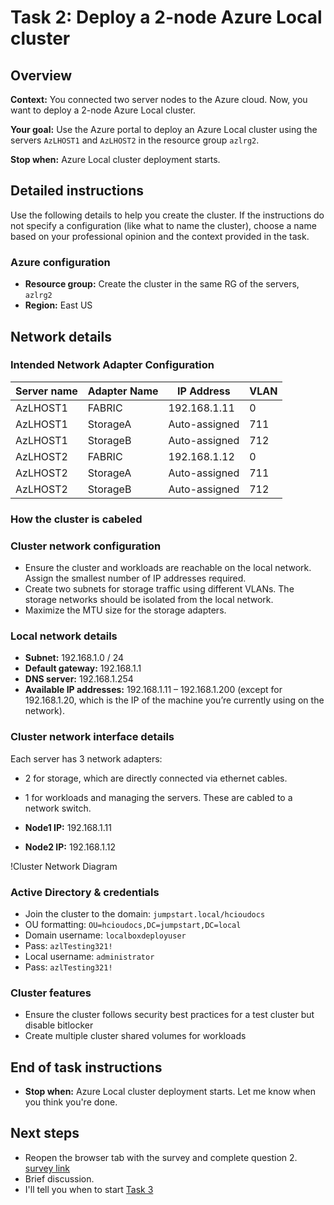 
# Task 2: Deploy a 2-node Azure Local cluster

## Overview

**Context:** You connected two server nodes to the Azure cloud. Now, you want to deploy a 2-node Azure Local cluster.

**Your goal:** Use the Azure portal to deploy an Azure Local cluster using the servers `AzLHOST1` and `AzLHOST2` in the resource group `azlrg2`.

**Stop when:** Azure Local cluster deployment starts.

## Detailed instructions

Use the following details to help you create the cluster. If the instructions do not specify a configuration (like what to name the cluster), choose a name based on your professional opinion and the context provided in the task.

### Azure configuration

- **Resource group:** Create the cluster in the same RG of the servers, `azlrg2`
- **Region:** East US

## Network details 

### Intended Network Adapter Configuration 

| Server name | Adapter Name | IP Address      | VLAN |
|-------------|--------------|-----------------|------|
| AzLHOST1    | FABRIC       | 192.168.1.11    | 0    |
| AzLHOST1    | StorageA     | Auto-assigned   | 711  |
| AzLHOST1    | StorageB     | Auto-assigned   | 712  |
| AzLHOST2    | FABRIC       | 192.168.1.12    | 0    |
| AzLHOST2    | StorageA     | Auto-assigned   | 711  |
| AzLHOST2    | StorageB     | Auto-assigned   | 712  |


### How the cluster is cabeled 



### Cluster network configuration

- Ensure the cluster and workloads are reachable on the local network. Assign the smallest number of IP addresses required.
- Create two subnets for storage traffic using different VLANs. The storage networks should be isolated from the local network.
- Maximize the MTU size for the storage adapters.

### Local network details

- **Subnet:** 192.168.1.0 / 24
- **Default gateway:** 192.168.1.1
- **DNS server:** 192.168.1.254
- **Available IP addresses:** 192.168.1.11 – 192.168.1.200 (except for 192.168.1.20, which is the IP of the machine you’re currently using on the network).

### Cluster network interface details

Each server has 3 network adapters:
- 2 for storage, which are directly connected via ethernet cables.
- 1 for workloads and managing the servers. These are cabled to a network switch.

- **Node1 IP:** 192.168.1.11
- **Node2 IP:** 192.168.1.12

!Cluster Network Diagram

### Active Directory & credentials

- Join the cluster to the domain: `jumpstart.local/hcioudocs`
- OU formatting: `OU=hcioudocs,DC=jumpstart,DC=local`
- Domain username: `localboxdeployuser`
- Pass: `azlTesting321!`
- Local username: `administrator`
- Pass: `azlTesting321!`

### Cluster features

- Ensure the cluster follows security best practices for a test cluster but disable bitlocker
- Create multiple cluster shared volumes for workloads


## End of task instructions

- **Stop when:** Azure Local cluster deployment starts. Let me know when you think you're done. 

## Next steps 

- Reopen the browser tab with the survey and complete question 2. [survey link](https://forms.office.com/r/4bBC2WZ5qG)
- Brief discussion.
- I'll tell you when to start [Task 3](task3.md)

